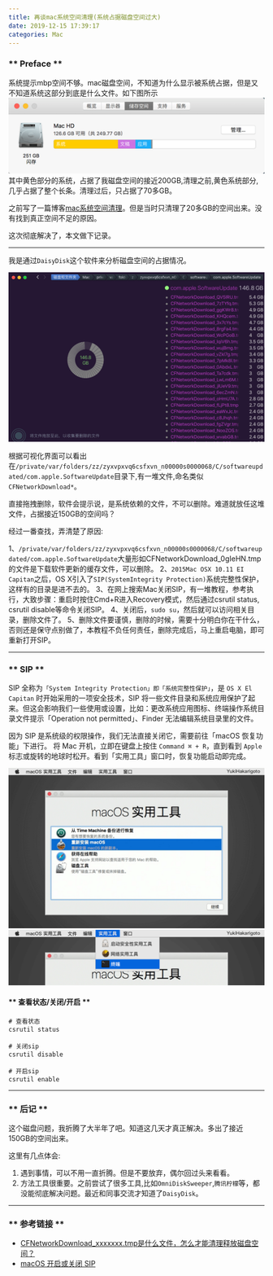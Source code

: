 ```yaml
---
title: 再谈mac系统空间清理(系统占据磁盘空间过大)
date: 2019-12-15 17:39:17
categories: Mac
---
```


### ** Preface **

系统提示mbp空间不够。mac磁盘空间，不知道为什么显示被系统占据，但是又不知道系统这部分到底是什么文件。如下图所示
![1.png](/img/Mac/1.png)
其中黄色部分的系统，占据了我磁盘空间的接近200GB,清理之前,黄色系统部分,几乎占据了整个长条。清理过后，只占据了70多GB。


之前写了一篇博客[mac系统空间清理](http://www.sail.name/2019/07/07/Mac-system-space-cleaning/)。但是当时只清理了20多GB的空间出来。没有找到真正空间不足的原因。

这次彻底解决了，本文做下记录。

**********************

我是通过`DaisyDisk`这个软件来分析磁盘空间的占据情况。

![2.png](/img/Mac/2.png)

根据可视化界面可以看出在`/private/var/folders/zz/zyxvpxvq6csfxvn_n00000s0000068/C/softwareupdated/com.apple.SoftwareUpdate`目录下,有一堆文件,命名类似`CFNetworkDownload*`。

直接拖拽删除，软件会提示说，是系统依赖的文件，不可以删除。难道就放任这堆文件，占据接近150GB的空间吗？

经过一番查找，弄清楚了原因:

1、`/private/var/folders/zz/zyxvpxvq6csfxvn_n00000s0000068/C/softwareupdated/com.apple.SoftwareUpdate`大量形如CFNetworkDownload_0gIeHN.tmp的文件是下载软件更新的缓存文件，可以删除。
2、`2015Mac OSX 10.11 EI Capitan`之后，OS X引入了`SIP(SystemIntegrity Protection)`系统完整性保护，这样有的目录是进不去的。
3、在网上搜索Mac关闭SIP，有一堆教程，参考执行，大致步骤：重启时按住Cmd+R进入Recovery模式，然后通过csrutil status, csrutil disable等命令关闭SIP。
4、关闭后，`sudo su`，然后就可以访问相关目录，删除文件了。
5、删除文件要谨慎，删除的时候，需要十分明白你在干什么，否则还是保守点别做了，本教程不负任何责任，删除完成后，马上重启电脑，即可重新打开SIP。
**********************
### ** SIP **

SIP 全称为`「System Integrity Protection」即「系统完整性保护」`，是 `OS X El Capitan` 时开始采用的一项安全技术，SIP 将一些文件目录和系统应用保护了起来。但这会影响我们一些使用或设置，比如：更改系统应用图标、终端操作系统目录文件提示「Operation not permitted」、Finder 无法编辑系统目录里的文件。

因为 SIP 是系统级的权限操作，我们无法直接关闭它，需要前往「macOS 恢复功能」下进行。
将 Mac 开机，立即在键盘上按住 `Command ⌘ + R`，直到看到 `Apple` 标志或旋转的地球时松开。看到「实用工具」窗口时，恢复功能启动即完成。

![3.png](/img/Mac/3.png)
![4.png](/img/Mac/4.png)
#### ** 查看状态/关闭/开启 **

```
# 查看状态
csrutil status

# 关闭sip
csrutil disable

# 开启sip
csrutil enable
```

**********************
### ** 后记 **

这个磁盘问题，我折腾了大半年了吧。知道这几天才真正解决。多出了接近150GB的空间出来。

这里有几点体会:
1. 遇到事情，可以不用一直折腾。但是不要放弃，偶尔回过头来看看。
2. 方法工具很重要。之前尝试了很多工具,比如`OmniDiskSweeper`,`腾讯柠檬`等，都没能彻底解决问题。最近和同事交流才知道了`DaisyDisk`。

**********************
### ** 参考链接 **

- [CFNetworkDownload_xxxxxxx.tmp是什么文件，怎么才能清理释放磁盘空间？](https://bbs.feng.com/read-htm-tid-11706537.html)
- [macOS 开启或关闭 SIP](https://sspai.com/post/55066)

